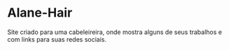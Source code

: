 # Alane-Hair
Site criado para uma cabeleireira, onde mostra alguns de seus trabalhos e com links para suas redes sociais.
